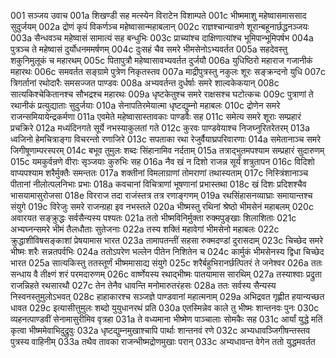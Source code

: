 001  सञ्जय उवाच
001a शिखण्डी सह मत्स्येन विराटेन विशाम्पते
001c भीष्ममाशु महेष्वासमाससाद सुदुर्जयम्
002a द्रोणं कृपं विकर्णञ्च महेष्वासान्महाबलान्
002c राज्ञश्चान्यान्रणे शूरान्बहूनार्छद्धनञ्जयः
003a सैन्धवञ्च महेष्वासं सामात्यं सह बन्धुभिः
003c प्राच्यांश्च दाक्षिणात्यांश्च भूमिपान्भूमिपर्षभ
004a पुत्रञ्च ते महेष्वासं दुर्योधनममर्षणम्
004c दुःसहं चैव समरे भीमसेनोऽभ्यवर्तत
005a सहदेवस्तु शकुनिमुलूकं च महारथम्
005c पितापुत्रौ महेष्वासावभ्यवर्तत दुर्जयौ
006a युधिष्ठिरो महाराज गजानीकं महारथः
006c समवर्तत सङ्ग्रामे पुत्रेण निकृतस्तव
007a माद्रीपुत्रस्तु नकुलः शूरः सङ्क्रन्दनो युधि
007c त्रिगर्तानां रथोदारैः समसज्जत पाण्डवः
008a अभ्यवर्तन्त दुर्धर्षाः समरे शाल्वकेकयान्
008c सात्यकिश्चेकितानश्च सौभद्रश्च महारथः
009a धृष्टकेतुश्च समरे राक्षसश्च घटोत्कचः
009c पुत्राणां ते रथानीकं प्रत्युद्याताः सुदुर्जयाः
010a सेनापतिरमेयात्मा धृष्टद्युम्नो महाबलः
010c द्रोणेन समरे राजन्समियायेन्द्रकर्मणा
011a एवमेते महेष्वासास्तावकाः पाण्डवैः सह
011c समेत्य समरे शूराः सम्प्रहारं प्रचक्रिरे
012a मध्यंदिनगते सूर्ये नभस्याकुलतां गते
012c कुरवः पाण्डवेयाश्च निजघ्नुरितरेतरम्
013a ध्वजिनो हेमचित्राङ्गा विचरन्तो रणाजिरे
013c सपताका रथा रेजुर्वैयाघ्रपरिवारणाः
014a समेतानाञ्च समरे जिगीषूणाम्परस्परम्
014c बभूव तुमुलः शब्दः सिंहानामिव नर्दताम्
015a तत्राद्भुतमपश्याम सम्प्रहारं सुदारुणम्
015c यमकुर्वन्रणे वीराः सृञ्जयाः कुरुभिः सह
016a नैव खं न दिशो राजन्न सूर्यं शत्रुतापन
016c विदिशो वाप्यपश्याम शरैर्मुक्तैः समन्ततः
017a शक्तीनां विमलाग्राणां तोमराणां तथास्यताम्
017c निस्त्रिंशानाञ्च पीतानां नीलोत्पलनिभाः प्रभाः
018a कवचानां विचित्राणां भूषणानां प्रभास्तथा
018c खं दिशः प्रदिशश्चैव भासयामासुरोजसा
018e विरराज तदा राजंस्तत्र तत्र रणाङ्गणम्
019a रथसिंहासनव्याघ्राः समायान्तश्च संयुगे
019c विरेजुः समरे राजन्ग्रहा इव नभस्तले
020a भीष्मस्तु रथिनां श्रेष्ठो भीमसेनं महाबलम्
020c अवारयत सङ्क्रुद्धः सर्वसैन्यस्य पश्यतः
021a ततो भीष्मविनिर्मुक्ता रुक्मपुङ्खाः शिलाशिताः
021c अभ्यघ्नन्समरे भीमं तैलधौताः सुतेजनाः
022a तस्य शक्तिं महावेगां भीमसेनो महाबलः
022c क्रुद्धाशीविषसङ्काशां प्रेषयामास भारत
023a तामापतन्तीं सहसा रुक्मदण्डां दुरासदाम्
023c चिच्छेद समरे भीष्मः शरैः सन्नतपर्वभिः
024a ततोऽपरेण भल्लेन पीतेन निशितेन च
024c कार्मुकं भीमसेनस्य द्विधा चिच्छेद भारत
025a सात्यकिस्तु ततस्तूर्णं भीष्ममासाद्य संयुगे
025c शरैर्बहुभिरानर्छत्पितरं ते जनेश्वर
026a ततः सन्धाय वै तीक्ष्णं शरं परमदारुणम्
026c वार्ष्णेयस्य रथाद्भीष्मः पातयामास सारथिम्
027a तस्याश्वाः प्रद्रुता राजन्निहते रथसारथौ
027c तेन तेनैव धावन्ति मनोमारुतरंहसः
028a ततः सर्वस्य सैन्यस्य निस्वनस्तुमुलोऽभवत्
028c हाहाकारश्च सञ्जज्ञे पाण्डवानां महात्मनाम्
029a अभिद्रवत गृह्णीत हयान्यच्छत धावत
029c इत्यासीत्तुमुलः शब्दो युयुधानरथं प्रति
030a एतस्मिन्नेव काले तु भीष्मः शान्तनवः पुनः
030c व्यहनत्पाण्डवीं सेनामासुरीमिव वृत्रहा
031a ते वध्यमाना भीष्मेण पाञ्चालाः सोमकैः सह
031c आर्यां युद्धे मतिं कृत्वा भीष्ममेवाभिदुद्रुवुः
032a धृष्टद्युम्नमुखाश्चापि पार्थाः शान्तनवं रणे
032c अभ्यधावञ्जिगीषन्तस्तव पुत्रस्य वाहिनीम्
033a तथैव तावका राजन्भीष्मद्रोणमुखाः परान्
033c अभ्यधावन्त वेगेन ततो युद्धमवर्तत

